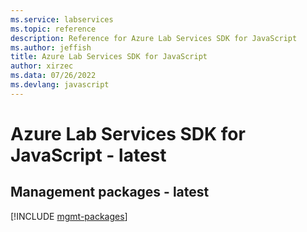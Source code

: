 ```yaml
---
ms.service: labservices
ms.topic: reference
description: Reference for Azure Lab Services SDK for JavaScript
ms.author: jeffish
title: Azure Lab Services SDK for JavaScript
author: xirzec
ms.data: 07/26/2022
ms.devlang: javascript
---
```

# Azure Lab Services SDK for JavaScript - latest

## Management packages - latest
[!INCLUDE [mgmt-packages](lab-services-mgmt-index.md)]